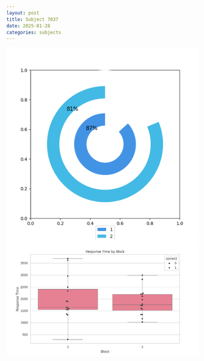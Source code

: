 ```yaml
---
layout: post
title: Subject 7037
date: 2025-01-28
categories: subjects
---
```


![](data/7037/run-11/7037__acc_test.png)
![](data/7037/run-11/7037_rt.png)

